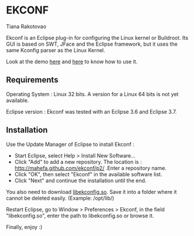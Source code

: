 EKCONF
======
Tiana Rakotovao


Ekconf is an Eclipse plug-in for configuring the Linux kernel or Buildroot. Its
GUI is based on SWT, JFace and the Eclipse framework, but it uses the same
Kconfig parser as the Linux Kernel.

Look at the demo [here][2] and [here][3] to know how to use it.


Requirements
------------

Operating System : Linux 32 bits. A version for a Linux 64 bits is not yet available.

Eclipse version : Ekconf was tested with an Eclipse 3.6 and Eclipse 3.7.


Installation
------------

Use the Update Manager of Eclipse to install Ekconf :
- Start Eclipse, select Help > Install New Software...
- Click "Add" to add a new repository. The location is : 
  http://mahefa.github.com/ekconf/p2/ .Enter a repository name.
- Click "OK", then select "Ekconf" in the available software list.
- Click "Next" and continue the installation until the end.

You also need to download [libekconfig.so][1]. Save it into a folder
where it cannot be deleted easily. (Example: /opt/lib/)

Restart Eclipse, go to Window > Preferences > Ekconf, in the field
"libekconfig.so", enter the path to libekconfig.so or browse it.

Finally, enjoy :)


[1]: https://github.com/downloads/mahefa/ekconf/libekconfig.so.1.0.0
[2]: http://cloud.github.com/downloads/mahefa/ekconf/ekconf_snapshot_1.jpg
[3]: http://cloud.github.com/downloads/mahefa/ekconf/ekconf_snapshot_2.jpg
